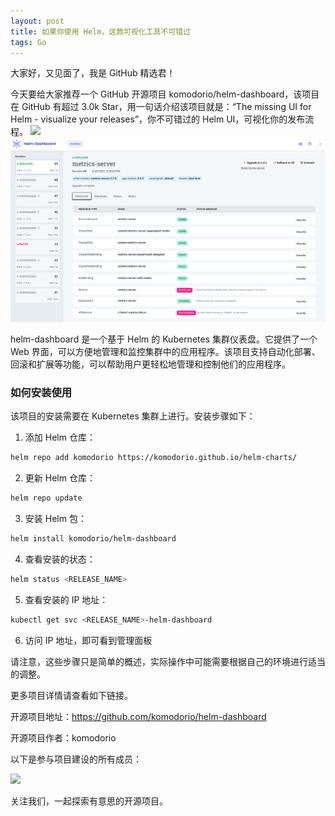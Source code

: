 ```yaml
---
layout: post
title: 如果你使用 Helm，这款可视化工具不可错过
tags: Go
---
```


大家好，又见面了，我是 GitHub 精选君！

今天要给大家推荐一个 GitHub 开源项目 komodorio/helm-dashboard，该项目在 GitHub 有超过 3.0k Star，用一句话介绍该项目就是：“The missing UI for Helm - visualize your releases”，你不可错过的 Helm UI，可视化你的发布流程。
![](https://raw.githubusercontent.com/komodorio/helm-dashboard/master/pkg/dashboard/static/logo-header.svg#gh-light-mode-only)
![](https://raw.githubusercontent.com/komodorio/helm-dashboard/master/images/screenshot.png)

helm-dashboard 是一个基于 Helm 的 Kubernetes 集群仪表盘。它提供了一个 Web 界面，可以方便地管理和监控集群中的应用程序。该项目支持自动化部署、回滚和扩展等功能，可以帮助用户更轻松地管理和控制他们的应用程序。

### 如何安装使用

该项目的安装需要在 Kubernetes 集群上进行。安装步骤如下：

1. 添加 Helm 仓库：
```sh
helm repo add komodorio https://komodorio.github.io/helm-charts/
```

2. 更新 Helm 仓库：
```sh
helm repo update
```

3. 安装 Helm 包：
```sh
helm install komodorio/helm-dashboard
```

4. 查看安装的状态：
```sh
helm status <RELEASE_NAME>
```

5. 查看安装的 IP 地址：
```sh
kubectl get svc <RELEASE_NAME>-helm-dashboard
```

6. 访问 IP 地址，即可看到管理面板

请注意，这些步骤只是简单的概述，实际操作中可能需要根据自己的环境进行适当的调整。


更多项目详情请查看如下链接。

开源项目地址：https://github.com/komodorio/helm-dashboard 

开源项目作者：komodorio

以下是参与项目建设的所有成员：

![](https://contrib.rocks/image?repo=komodorio/helm-dashboard)



关注我们，一起探索有意思的开源项目。
